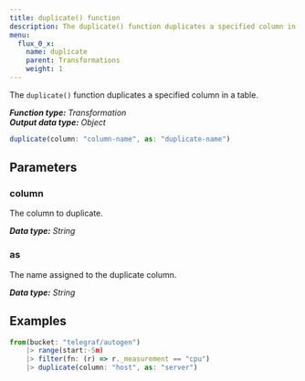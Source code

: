 ```yaml
---
title: duplicate() function
description: The duplicate() function duplicates a specified column in a table.
menu:
  flux_0_x:
    name: duplicate
    parent: Transformations
    weight: 1
---
```


The `duplicate()` function duplicates a specified column in a table.

_**Function type:** Transformation_  
_**Output data type:** Object_

```js
duplicate(column: "column-name", as: "duplicate-name")
```

## Parameters

### column
The column to duplicate.

_**Data type:** String_

### as
The name assigned to the duplicate column.

_**Data type:** String_

## Examples
```js
from(bucket: "telegraf/autogen")
	|> range(start:-5m)
	|> filter(fn: (r) => r._measurement == "cpu")
	|> duplicate(column: "host", as: "server")
```
